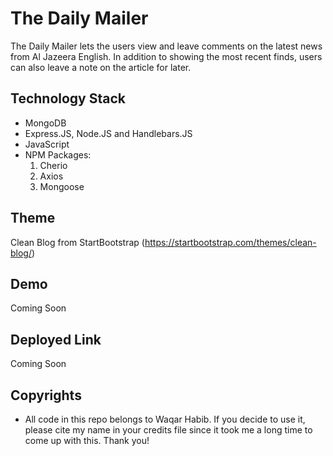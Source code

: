 # The Daily Mailer

The Daily Mailer lets the users view and leave comments on the latest news from Al Jazeera English. In addition to showing the most recent finds, users can also leave a note on the article for later. 

## Technology Stack

- MongoDB 
- Express.JS, Node.JS and Handlebars.JS
- JavaScript
- NPM Packages: 
    1. Cherio
    2. Axios 
    3. Mongoose
    
## Theme

Clean Blog from StartBootstrap (https://startbootstrap.com/themes/clean-blog/)

## Demo

Coming Soon

## Deployed Link

Coming Soon

## Copyrights

- All code in this repo belongs to Waqar Habib. If you decide to use it, please cite my name in your credits file since it took me a long time to come up with this. Thank you!

